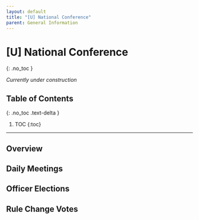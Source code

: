 ```yaml
---
layout: default
title: "[U] National Conference"
parent: General Information
---
```


# [U] National Conference
{: .no_toc }

*Currently under construction*

## Table of Contents
{: .no_toc .text-delta }

1. TOC
{:toc}

---

## Overview

## Daily Meetings

## Officer Elections

## Rule Change Votes
